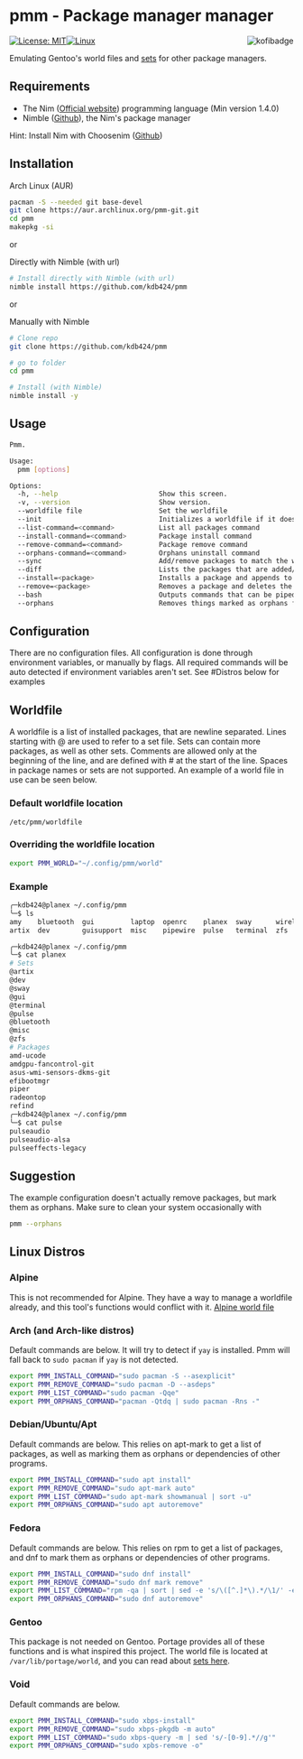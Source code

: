 # pmm - Package manager manager

[![License: MIT](https://img.shields.io/badge/License-MIT-yellow.svg)](https://opensource.org/licenses/MIT
)[![Linux](https://svgshare.com/i/Zhy.svg)](https://svgshare.com/i/Zhy.svg
)<a href="https://ko-fi.com/kdb424"><img src="https://i.imgur.com/9T0bvqO.png" alt="kofibadge" align="right"/></a>

Emulating Gentoo's world files and [sets](https://wiki.gentoo.org/wiki//etc/portage/sets) for other package managers.

## Requirements

- The Nim ([Official website](https://nim-lang.org/)) programming language (Min version 1.4.0)
- Nimble ([Github](https://github.com/nim-lang/nimble)), the Nim's package manager

Hint: Install Nim with Choosenim ([Github](https://github.com/dom96/choosenim))

## Installation
Arch Linux (AUR)

```bash
pacman -S --needed git base-devel
git clone https://aur.archlinux.org/pmm-git.git
cd pmm
makepkg -si
```

or

Directly with Nimble (with url)

```bash
# Install directly with Nimble (with url)
nimble install https://github.com/kdb424/pmm
```

or

Manually with Nimble

```bash
# Clone repo
git clone https://github.com/kdb424/pmm

# go to folder
cd pmm

# Install (with Nimble)
nimble install -y
```

## Usage
```bash
Pmm.

Usage:
  pmm [options]

Options:
  -h, --help                         Show this screen.
  -v, --version                      Show version.
  --worldfile file                   Set the worldfile
  --init                             Initializes a worldfile if it does not exist
  --list-command=<command>           List all packages command
  --install-command=<command>        Package install command
  --remove-command=<command>         Package remove command
  --orphans-command=<command>        Orphans uninstall command
  --sync                             Add/remove packages to match the worldfile
  --diff                             Lists the packages that are added/removed
  --install=<package>                Installs a package and appends to the worldfile
  --remove=<package>                 Removes a package and deletes the entry in the worldfile
  --bash                             Outputs commands that can be piped into bash
  --orphans                          Removes things marked as orphans from your system
```

## Configuration
There are no configuration files. All configuration is done through environment
variables, or manually by flags. All required commands will be auto detected if
environment variables aren't set. See #Distros below for examples


## Worldfile
A worldfile is a list of installed packages, that are newline separated.
Lines starting with @ are used to refer to a set file. Sets can contain
more packages, as well as other sets. Comments are allowed only at the
beginning of the line, and are defined with # at the start of the line.
Spaces in package names or sets are not supported. An example of a world
file in use can be seen below.

### Default worldfile location
```
/etc/pmm/worldfile
```

### Overriding the worldfile location
```bash
export PMM_WORLD="~/.config/pmm/world"
```

### Example
```bash
╭─kdb424@planex ~/.config/pmm
╰─$ ls
amy    bluetooth  gui         laptop  openrc    planex  sway      wireless
artix  dev        guisupport  misc    pipewire  pulse   terminal  zfs

╭─kdb424@planex ~/.config/pmm
╰─$ cat planex
# Sets
@artix
@dev
@sway
@gui
@terminal
@pulse
@bluetooth
@misc
@zfs
# Packages
amd-ucode
amdgpu-fancontrol-git
asus-wmi-sensors-dkms-git
efibootmgr
piper
radeontop
refind
╭─kdb424@planex ~/.config/pmm
╰─$ cat pulse
pulseaudio
pulseaudio-alsa
pulseeffects-legacy
```

## Suggestion
The example configuration doesn't actually remove packages, but mark them
as orphans. Make sure to clean your system occasionally with
```bash
pmm --orphans
```

## Linux Distros

### Alpine
This is not recommended for Alpine. They have a way to manage a worldfile
already, and this tool's functions would conflict with it.
[Alpine world file](https://docs.alpinelinux.org/user-handbook/0.1a/Working/apk.html#_world) 

### Arch (and Arch-like distros)
Default commands are below. It will try to detect if `yay` is installed. Pmm will
fall back to `sudo pacman` if `yay` is not detected.
```bash
export PMM_INSTALL_COMMAND="sudo pacman -S --asexplicit"
export PMM_REMOVE_COMMAND="sudo pacman -D --asdeps"
export PMM_LIST_COMMAND="sudo pacman -Qqe"
export PMM_ORPHANS_COMMAND="pacman -Qtdq | sudo pacman -Rns -"
```

### Debian/Ubuntu/Apt
Default commands are below. This relies on apt-mark to get a list of packages, as well as
marking them as orphans or dependencies of other programs.
```bash
export PMM_INSTALL_COMMAND="sudo apt install"
export PMM_REMOVE_COMMAND="sudo apt-mark auto"
export PMM_LIST_COMMAND="sudo apt-mark showmanual | sort -u"
export PMM_ORPHANS_COMMAND="sudo apt autoremove"
```

### Fedora
Default commands are below. This relies on rpm to get a list of packages, and dnf to
mark them as orphans or dependencies of other programs.
```bash
export PMM_INSTALL_COMMAND="sudo dnf install"
export PMM_REMOVE_COMMAND="sudo dnf mark remove"
export PMM_LIST_COMMAND="rpm -qa | sort | sed -e 's/\([^.]*\).*/\1/' -e 's/\(.*\)-.*/\1/'"
export PMM_ORPHANS_COMMAND="sudo dnf autoremove"
```

### Gentoo
This package is not needed on Gentoo. Portage provides all of these functions
and is what inspired this project. The world file is located at 
`/var/lib/portage/world`, and you can read about 
[sets here](https://wiki.gentoo.org/wiki//etc/portage/sets).

### Void
Default commands are below.
```bash
export PMM_INSTALL_COMMAND="sudo xbps-install"
export PMM_REMOVE_COMMAND="sudo xbps-pkgdb -m auto"
export PMM_LIST_COMMAND="sudo xbps-query -m | sed 's/-[0-9].*//g'"
export PMM_ORPHANS_COMMAND="sudo xpbs-remove -o"
```
